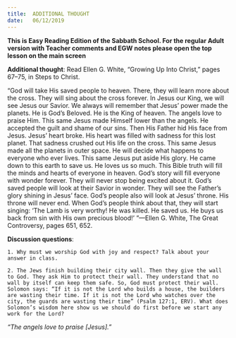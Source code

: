 ```yaml
---
title:  ADDITIONAL THOUGHT
date:   06/12/2019
---
```


**This is Easy Reading Edition of the Sabbath School. For the regular Adult version with Teacher comments and EGW notes please open the top lesson on the main screen** 

**Additional thought**: Read Ellen G. White, “Growing Up Into Christ,” pages 67–75, in Steps to Christ. 

“God will take His saved people to heaven. There, they will learn more about the cross. They will sing about the cross forever. In Jesus our King, we will see Jesus our Savior. We always will remember that Jesus’ power made the planets. He is God’s Beloved. He is the King of heaven. The angels love to praise Him. This same Jesus made Himself lower than the angels. He accepted the guilt and shame of our sins. Then His Father hid His face from Jesus. Jesus’ heart broke. His heart was filled with sadness for this lost planet. That sadness crushed out His life on the cross. This same Jesus made all the planets in outer space. He will decide what happens to everyone who ever lives. This same Jesus put aside His glory. He came down to this earth to save us. He loves us so much. This Bible truth will fill the minds and hearts of everyone in heaven. God’s story will fill everyone with wonder forever. They will never stop being excited about it. God’s saved people will look at their Savior in wonder. They will see the Father’s glory shining in Jesus’ face. God’s people also will look at Jesus’ throne. His throne will never end. When God’s people think about that, they will start singing: ‘The Lamb is very worthy! He was killed. He saved us. He buys us back from sin with His own precious blood!’ ”—Ellen G. White, The Great Controversy, pages 651, 652.

**Discussion questions**:

`1. Why must we worship God with joy and respect? Talk about your answer in class.`

`2. The Jews finish building their city wall. Then they give the wall to God. They ask Him to protect their wall. They understand that no wall by itself can keep them safe. So, God must protect their wall. Solomon says: “If it is not the Lord who builds a house, the builders are wasting their time. If it is not the Lord who watches over the city, the guards are wasting their time” (Psalm 127:1, ERV). What does Solomon’s wisdom here show us we should do first before we start any work for the Lord?`

_“The angels love to praise [Jesus].”_